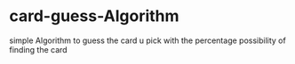 # card-guess-Algorithm
simple Algorithm to guess the card u pick with the percentage possibility of finding the card
